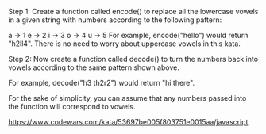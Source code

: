 Step 1: Create a function called encode() to replace all the lowercase vowels in a given string with numbers according to the following pattern:

a -> 1
e -> 2
i -> 3
o -> 4
u -> 5
For example, encode("hello") would return "h2ll4". There is no need to worry about uppercase vowels in this kata.

Step 2: Now create a function called decode() to turn the numbers back into vowels according to the same pattern shown above.

For example, decode("h3 th2r2") would return "hi there".

For the sake of simplicity, you can assume that any numbers passed into the function will correspond to vowels.

https://www.codewars.com/kata/53697be005f803751e0015aa/javascript